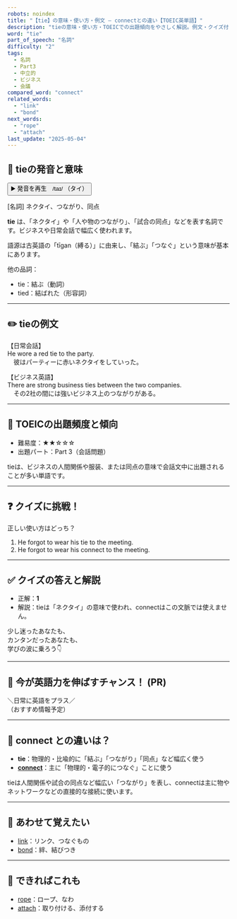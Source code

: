 ```yaml
---
robots: noindex
title: "【tie】の意味・使い方・例文 ― connectとの違い【TOEIC英単語】"
description: "tieの意味・使い方・TOEICでの出題傾向をやさしく解説。例文・クイズ付きでconnectとの違いもわかりやすく学べます。"
word: "tie"
part_of_speech: "名詞"
difficulty: "2"
tags:
  - 名詞
  - Part3
  - 中立的
  - ビジネス
  - 会議
compared_word: "connect"
related_words:
  - "link"
  - "bond"
next_words:
  - "rope"
  - "attach"
last_update: "2025-05-04"
---
```


## 🔰 tieの発音と意味

<button class="play-audio" onclick="playTTS('tie')">
  <span class="play-audio-main">
    ▶️ 発音を再生　/taɪ/
  </span>
  <span class="play-audio-sub">
    （タイ）
  </span>
</button>

[名詞] ネクタイ、つながり、同点

**tie** は、「ネクタイ」や「人や物のつながり」、「試合の同点」などを表す名詞です。ビジネスや日常会話で幅広く使われます。

語源は古英語の「tīgan（縛る）」に由来し、「結ぶ」「つなぐ」という意味が基本にあります。

他の品詞：  
- tie：結ぶ（動詞）
- tied：結ばれた（形容詞）

---

## ✏️ tieの例文

【日常会話】  
He wore a red tie to the party.  
　彼はパーティーに赤いネクタイをしていった。

【ビジネス英語】  
There are strong business ties between the two companies.  
　その2社の間には強いビジネス上のつながりがある。

---

## 🎯 TOEICの出題頻度と傾向

- 難易度：★★☆☆☆
- 出題パート：Part 3（会話問題）

tieは、ビジネスの人間関係や服装、または同点の意味で会話文中に出題されることが多い単語です。

---

## ❓ クイズに挑戦！

正しい使い方はどっち？

1. He forgot to wear his tie to the meeting.  
2. He forgot to wear his connect to the meeting.

---

## ✅ クイズの答えと解説

- 正解：**1**
- 解説：tieは「ネクタイ」の意味で使われ、connectはこの文脈では使えません。

少し迷ったあなたも、  
カンタンだったあなたも、  
学びの波に乗ろう👇️

---

## 🚀 今が英語力を伸ばすチャンス！ (PR)

<div class="info-center">
＼日常に英語をプラス／<br>  
（おすすめ情報予定）
</div>

---

## 🤔  connect との違いは？

- **tie**：物理的・比喩的に「結ぶ」「つながり」「同点」など幅広く使う
- **[connect](/word/connect)**：主に「物理的・電子的につなぐ」ことに使う

tieは人間関係や試合の同点など幅広い「つながり」を表し、connectは主に物やネットワークなどの直接的な接続に使います。

---

## 🧩 あわせて覚えたい

- [link](/word/link)：リンク、つなぐもの
- [bond](/word/bond)：絆、結びつき

---

## 📖 できればこれも

- [rope](/word/rope)：ロープ、なわ
- [attach](/word/attach)：取り付ける、添付する

<!-- cvid: aid01_bid23 -->
